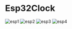 # Esp32Clock
![esp1](https://github.com/RafaelBrandaoBastos/Esp32Clock/assets/72472711/564b06c0-ee10-42b3-8cba-6a134870f97c)
![esp2](https://github.com/RafaelBrandaoBastos/Esp32Clock/assets/72472711/d36ff2ad-9b98-425e-8a47-46704cb439d5)
![esp3](https://github.com/RafaelBrandaoBastos/Esp32Clock/assets/72472711/430a894b-e510-457c-968d-5faf19cf3353)
![esp4](https://github.com/RafaelBrandaoBastos/Esp32Clock/assets/72472711/50dc2016-a4ac-4d3a-90d5-bf3d31d9a24d)
